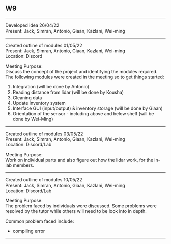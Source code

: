 ## W9
------------------------------------------------------------------------------------------------  
Developed idea 26/04/22  
Present: Jack, Simran, Antonio, Giaan, Kazlani, Wei-ming

------------------------------------------------------------------------------------------------  
Created outline of modules  01/05/22  
Present: Jack, Simran, Antonio, Giaan, Kazlani, Wei-ming  
Location: Discord   

Meeting Purpose:  
Discuss the concept of the project and identifying the modules required.   
The following modules were created in the meeting so to get things started:
1. Integration (will be done by Antonio)
2. Reading distance from lidar (will be done by Kousha)
3. Cleaning data
4. Update inventory system 
5. Interface GUI (input/output) & inventory storage (will be done by Giaan)
6. Orientation of the sensor - including above and below shelf (will be done by Wei-Ming)

------------------------------------------------------------------------------------------------  
Created outline of modules  03/05/22  
Present: Jack, Simran, Antonio, Giaan, Kazlani, Wei-ming  
Location: Discord/Lab   

Meeting Purpose:  
Work on individual parts and also figure out how the lidar work, for the in-lab members.   

-----------------------------------------------------------------------------------------------
Created outline of modules  10/05/22  
Present: Jack, Simran, Antonio, Giaan, Kazlani, Wei-ming  
Location: Discord/Lab  

Meeting Purpose:  
The problem faced by individuals were discussed. Some problems were resolved by the tutor while others will need to be look into in depth.  

Common problem faced include:  
- compiling error

-----------------------------------------------------------------------------------------------
